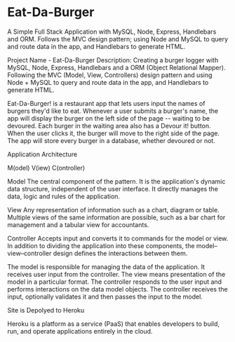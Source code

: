 # Eat-Da-Burger

A Simple Full Stack Application with MySQL, Node, Express, Handlebars and ORM. Follows the MVC design pattern; using Node and MySQL to query and route data in the app, and Handlebars to generate HTML.

Project Name - Eat-Da-Burger
Description: Creating a burger logger with MySQL, Node, Express, Handlebars and a ORM (Object Relational Mapper). Following the MVC (Model, View, Controllers) design pattern and using Node + MySQL to query and route data in the app, and Handlebars to generate HTML.

Eat-Da-Burger! is a restaurant app that lets users input the names of burgers they'd like to eat.
Whenever a user submits a burger's name, the app will display the burger on the left side of the page -- waiting to be devoured.
Each burger in the waiting area also has a Devour it! button. When the user clicks it, the burger will move to the right side of the page.
The app will store every burger in a database, whether devoured or not.

Application Architecture

M(odel)
V(iew)
C(ontroller)

Model
The central component of the pattern. It is the application's dynamic data structure, independent of the user interface. It directly manages the data, logic and rules of the application.

View
Any representation of information such as a chart, diagram or table. Multiple views of the same information are possible, such as a bar chart for management and a tabular view for accountants.

Controller
Accepts input and converts it to commands for the model or view.
In addition to dividing the application into these components, the model–view–controller design defines the interactions between them.

The model is responsible for managing the data of the application. It receives user input from the controller.
The view means presentation of the model in a particular format.
The controller responds to the user input and performs interactions on the data model objects. The controller receives the input, optionally validates it and then passes the input to the model.

Site is Depolyed to Heroku

Heroku is a platform as a service (PaaS) that enables developers to build, run, and operate applications entirely in the cloud.
